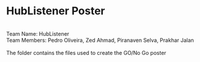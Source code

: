 # HubListener Poster
<br />
Team Name: HubListener<br />
Team Members: Pedro Oliveira, Zed Ahmad, Piranaven Selva, Prakhar Jalan<br />
<br />
The folder contains the files used to create the GO/No Go poster <br />
